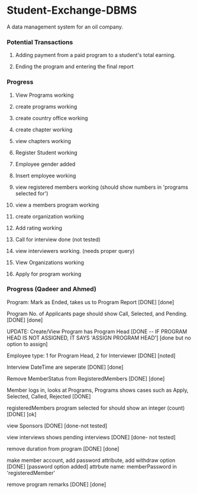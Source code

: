 # Student-Exchange-DBMS
A data management system for an oil company. 

### Potential Transactions

1. Adding payment from a paid program to a student's total earning.

2. Ending the program and entering the final report

### Progress

1. View Programs working

2. create programs working

3. create country office working

4. create chapter working

5. view chapters working

6. Register Student working 

7. Employee gender added

8. Insert employee working

9. view registered members working (should show numbers in 'programs selected for')

10. view a members program working

11. create organization working

12. Add rating working

13. Call for interview done (not tested)

14. view interviewers working. (needs proper query)

15. View Organizations working

16. Apply for program working






### Progress (Qadeer and Ahmed)

Program: Mark as Ended, takes us to Program Report [DONE] [done]

Program No. of Applicants page should show Call, Selected, and Pending. [DONE] [done]

UPDATE: Create/View Program has Program Head [DONE -- IF PROGRAM HEAD IS NOT ASSIGNED, IT SAYS 'ASSIGN PROGRAM HEAD'] [done but no option to assign]

Employee type: 1 for Program Head, 2 for Interviewer [DONE] [noted]

Interview DateTime are seperate [DONE] [done] 

Remove MemberStatus from RegisteredMembers [DONE] [done]

Member logs in, looks at Programs, Programs shows cases such as Apply, Selected, Called, Rejected [DONE]

registeredMembers program selected for should show an integer (count) [DONE] [ok]

view Sponsors [DONE] [done-not tested]

view interviews shows pending interviews [DONE] [done- not tested]

remove duration from program [DONE] [done]

make member account, add password attribute, add withdraw option [DONE] 
  [password option added] attrbute name: memberPassword in 'registeredMember'

remove program remarks [DONE] [done]
